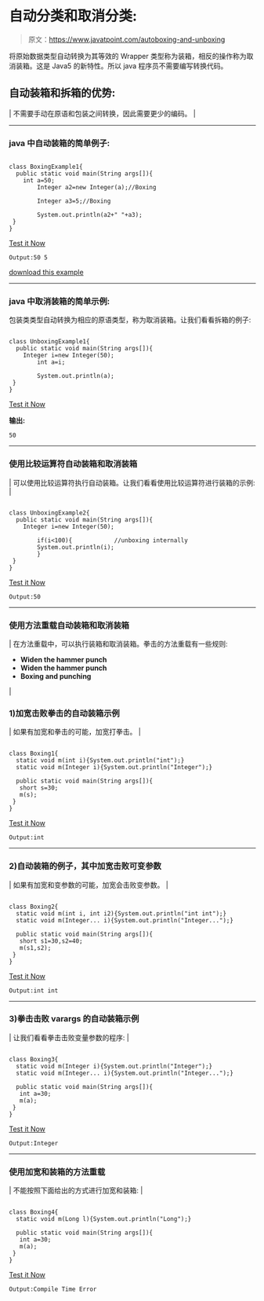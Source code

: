 # 自动分类和取消分类:

> 原文：<https://www.javatpoint.com/autoboxing-and-unboxing>

将原始数据类型自动转换为其等效的 Wrapper 类型称为装箱，相反的操作称为取消装箱。这是 Java5 的新特性。所以 java 程序员不需要编写转换代码。

## 自动装箱和拆箱的优势:

| 不需要手动在原语和包装之间转换，因此需要更少的编码。 |

* * *

### java 中自动装箱的简单例子:

```

class BoxingExample1{
  public static void main(String args[]){
	int a=50;
        Integer a2=new Integer(a);//Boxing

        Integer a3=5;//Boxing

        System.out.println(a2+" "+a3);
 } 
}

```

[Test it Now](https://www.javatpoint.com/opr/test.jsp?filename=BoxingExample1)

```
Output:50 5

```

[download this example](https://static.javatpoint.com/src/newjdk/boxing1.zip)

* * *

### java 中取消装箱的简单示例:

包装类类型自动转换为相应的原语类型，称为取消装箱。让我们看看拆箱的例子:

```

class UnboxingExample1{
  public static void main(String args[]){
	Integer i=new Integer(50);
        int a=i;

        System.out.println(a);
 } 
}

```

[Test it Now](https://www.javatpoint.com/opr/test.jsp?filename=UnboxingExample1)

**输出:**

```
50

```

* * *

### 使用比较运算符自动装箱和取消装箱

| 可以使用比较运算符执行自动装箱。让我们看看使用比较运算符进行装箱的示例: |

```

class UnboxingExample2{
  public static void main(String args[]){
	Integer i=new Integer(50);

        if(i<100){            //unboxing internally
        System.out.println(i);
        }
 } 
}

```

[Test it Now](https://www.javatpoint.com/opr/test.jsp?filename=UnboxingExample2)

```
Output:50

```

* * *

### 使用方法重载自动装箱和取消装箱

| 在方法重载中，可以执行装箱和取消装箱。拳击的方法重载有一些规则:

*   **Widen the hammer punch**
*   **Widen the hammer punch**
*   **Boxing and punching**

 |

### 1)加宽击败拳击的自动装箱示例

| 如果有加宽和拳击的可能，加宽打拳击。 |

```

class Boxing1{
  static void m(int i){System.out.println("int");}
  static void m(Integer i){System.out.println("Integer");}

  public static void main(String args[]){
   short s=30;
   m(s);
 } 
}

```

[Test it Now](https://www.javatpoint.com/opr/test.jsp?filename=Boxing1)

```
Output:int

```

* * *

### 2)自动装箱的例子，其中加宽击败可变参数

| 如果有加宽和变参数的可能，加宽会击败变参数。 |

```

class Boxing2{
  static void m(int i, int i2){System.out.println("int int");}
  static void m(Integer... i){System.out.println("Integer...");}

  public static void main(String args[]){
   short s1=30,s2=40;
   m(s1,s2);
 } 
}

```

[Test it Now](https://www.javatpoint.com/opr/test.jsp?filename=Boxing2)

```
Output:int int

```

* * *

### 3)拳击击败 varargs 的自动装箱示例

| 让我们看看拳击击败变量参数的程序: |

```

class Boxing3{
  static void m(Integer i){System.out.println("Integer");}
  static void m(Integer... i){System.out.println("Integer...");}

  public static void main(String args[]){
   int a=30;
   m(a);
 } 
}

```

[Test it Now](https://www.javatpoint.com/opr/test.jsp?filename=Boxing3)

```
Output:Integer

```

* * *

### 使用加宽和装箱的方法重载

| 不能按照下面给出的方式进行加宽和装箱: |

```

class Boxing4{
  static void m(Long l){System.out.println("Long");}

  public static void main(String args[]){
   int a=30;
   m(a);
 } 
}

```

[Test it Now](https://www.javatpoint.com/opr/test.jsp?filename=Boxing4)

```
Output:Compile Time Error

```